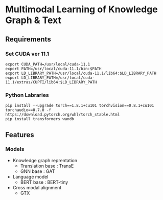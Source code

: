 # Multimodal Learning of Knowledge Graph & Text

## Requirements
### Set CUDA ver 11.1
~~~
export CUDA_PATH=/usr/local/cuda-11.1
export PATH=/usr/local/cuda-11.1/bin:$PATH
export LD_LIBRARY_PATH=/usr/local/cuda-11.1/lib64:$LD_LIBRARY_PATH
export LD_LIBRARY_PATH=/usr/local/cuda-11.1/extras/CUPTI/lib64:$LD_LIBRARY_PATH
~~~

### Python Labraries
~~~
pip install --upgrade torch==1.8.1+cu101 torchvision==0.8.1+cu101 torchaudio==0.7.0 -f https://download.pytorch.org/whl/torch_stable.html
pip install transformers wandb
~~~

## Features

### Models
+ Knowledge graph reprentation
  + Translation base : TransE
  + GNN base : GAT
+ Language model
  + BERT base : BERT-tiny
+ Cross modal alignment
  + GTX